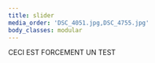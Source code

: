 ```yaml
---
title: slider
media_order: 'DSC_4051.jpg,DSC_4755.jpg'
body_classes: modular
---
```


CECI EST FORCEMENT UN TEST
